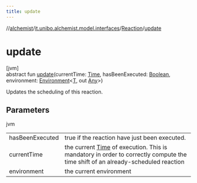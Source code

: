 ```yaml
---
title: update
---
```

//[alchemist](../../../index.html)/[it.unibo.alchemist.model.interfaces](../index.html)/[Reaction](index.html)/[update](update.html)



# update



[jvm]\
abstract fun [update](update.html)(currentTime: [Time](../-time/index.html), hasBeenExecuted: [Boolean](https://kotlinlang.org/api/latest/jvm/stdlib/kotlin/-boolean/index.html), environment: [Environment](../-environment/index.html)<[T](../../it.unibo.alchemist.boundary.interfaces/-output-monitor/index.html), out [Any](https://kotlinlang.org/api/latest/jvm/stdlib/kotlin/-any/index.html)>)



Updates the scheduling of this reaction.



## Parameters


jvm

| | |
|---|---|
| hasBeenExecuted | true if the reaction have just been executed. |
| currentTime | the current [Time](../-time/index.html) of execution. This is mandatory in order to correctly compute the time shift of an already-scheduled reaction |
| environment | the current environment |




